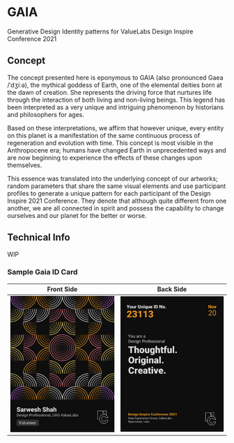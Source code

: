 # GAIA 
Generative Design Identity patterns for ValueLabs Design Inspire Conference 2021

## Concept
The concept presented here is eponymous to GAIA (also pronounced Gaea /ˈdʒiːə), the mythical goddess of Earth, one of the elemental deities born at the dawn of creation. She represents the driving force that nurtures life through the interaction of both living and non-living beings. This legend has been interpreted as a very unique and intriguing phenomenon by historians and philosophers for ages. 

Based on these interpretations, we affirm that however unique, every entity on this planet is a manifestation of the same continuous process of regeneration and evolution with time. This concept is most visible in the Anthropocene era; humans have changed Earth in unprecedented ways and are now beginning to experience the effects of these changes upon themselves.

This essence was translated into the underlying concept of our artworks; random parameters that share the same visual elements and use participant profiles to generate a unique pattern for each participant of the Design Inspire 2021 Conference. They denote that although quite different from one another, we are all connected in spirit and possess the capability to change ourselves and our planet for the better or worse.

## Technical Info
WIP

### Sample Gaia ID Card 
Front Side | Back Side
-- | --
![](https://github.com/sarweshshah/gaia-id/blob/main/sample/front.png) | ![](https://github.com/sarweshshah/gaia-id/blob/main/sample/back.png)
